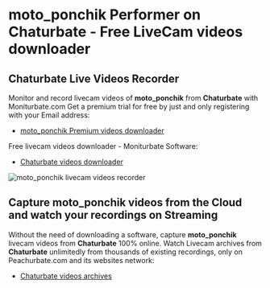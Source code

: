 # moto_ponchik Performer on Chaturbate - Free LiveCam videos downloader

## Chaturbate Live Videos Recorder

Monitor and record livecam videos of **moto_ponchik** from **Chaturbate** with Moniturbate.com
Get a premium trial for free by just and only registering with your Email address:
* [moto_ponchik Premium videos downloader](https://moniturbate.com/request-demo-licence-key.html)

Free livecam videos downloader - Moniturbate Software:
* [Chaturbate videos downloader](https://moniturbate.com/moniturbate-download-software.html)

![moto_ponchik livecam videos recorder](https://peachurnet.com/templates/moniturbate-software.png)


## Capture moto_ponchik videos from the Cloud and watch your recordings on Streaming

Without the need of downloading a software, capture **moto_ponchik** livecam videos from **Chaturbate** 100% online.
Watch Livecam archives from **Chaturbate** unlimitedly from thousands of existing recordings, only on Peachurbate.com and its websites network:
* [Chaturbate videos archives](https://peachurnet.com/)
